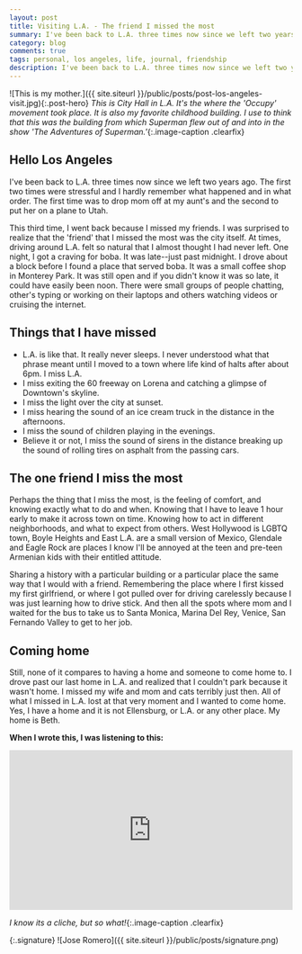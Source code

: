 ```yaml
---
layout: post
title: Visiting L.A. - The friend I missed the most
summary: I've been back to L.A. three times now since we left two years ago. I was surprised to realize that the 'friend' that I missed the most was the city itself.
category: blog
comments: true
tags: personal, los angeles, life, journal, friendship
description: I've been back to L.A. three times now since we left two years ago. I was surprised to realize that the 'friend' that I missed the most was the city itself.
---
```


![This is my mother.]({{ site.siteurl }}/public/posts/post-los-angeles-visit.jpg){:.post-hero}
*This is City Hall in L.A. It's the where the 'Occupy' movement took place. It is also my favorite childhood building. I use to think that this was the building from which Superman flew out of and into in the show 'The Adventures of Superman.'*{:.image-caption .clearfix}

## Hello Los Angeles
I've been back to L.A. three times now since we left two years ago. The first two times were stressful and I hardly remember what happened and in what order. The first time was to drop mom off at my aunt's and the second to put her on a plane to Utah. 

This third time, I went back because I missed my friends. I was surprised to realize that the 'friend' that I missed the most was the city itself. At times, driving around L.A. felt so natural that I almost thought I had never left. One night, I got a craving for boba. It was late--just past midnight. I drove about a block before I found a place that served boba. It was a small coffee shop in Monterey Park. It was still open and if you didn't know it was so late, it could have easily been noon. There were small groups of people chatting, other's typing or working on their laptops and others watching videos or cruising the internet. 

## Things that I have missed
- L.A. is like that. It really never sleeps. I never understood what that phrase meant until I moved to a town where life kind of halts after about 6pm. I miss L.A.
- I miss exiting the 60 freeway on Lorena and catching a glimpse of Downtown's skyline. 
- I miss the light over the city at sunset. 
- I miss hearing the sound of an ice cream truck in the distance in the afternoons.
- I miss the sound of children playing in the evenings.
- Believe it or not, I miss the sound of sirens in the distance breaking up the sound of rolling tires on asphalt from the passing cars.

## The one friend I miss the most
Perhaps the thing that I miss the most, is the feeling of comfort, and knowing exactly what to do and when. Knowing that I have to leave 1 hour early to make it across town on time. Knowing how to act in different neighborhoods, and what to expect from others. West Hollywood is LGBTQ town, Boyle Heights and East L.A. are a small version of Mexico, Glendale and Eagle Rock are places I know I'll be annoyed at the teen and pre-teen Armenian kids with their entitled attitude. 

Sharing a history with a particular building or a particular place the same way that I would with a friend. Remembering the place where I first kissed my first girlfriend, or where I got pulled over for driving carelessly because I was just learning how to drive stick. And then all the spots where mom and I waited for the bus to take us to Santa Monica, Marina Del Rey, Venice, San Fernando Valley to get to her job. 

## Coming home
Still, none of it compares to having a home and someone to come home to. I drove past our last home in L.A. and realized that I couldn't park because it wasn't home. I missed my wife and mom and cats terribly just then. All of what I missed in L.A. lost at that very moment and I wanted to come home. Yes, I have a home and it is not Ellensburg, or L.A. or any other place. My home is Beth.
 
**When I wrote this, I was listening to this:**
 <style>.embed-container { position: relative; padding-bottom: 56.25%; height: 0; overflow: hidden; max-width: 100%; } .embed-container iframe, .embed-container object, .embed-container embed { position: absolute; top: 0; left: 0; width: 100%; height: 100%; }</style>
<div class='embed-container'><iframe src='https://www.youtube.com/embed/GLvohMXgcBo?rel=0&amp;t=27s&amp;showinfo=0' frameborder='0' allowfullscreen></iframe></div>

*I know its a cliche, but so what!*{:.image-caption .clearfix}

{:.signature}
![Jose Romero]({{ site.siteurl }}/public/posts/signature.png)